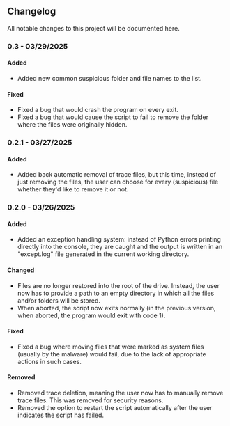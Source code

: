 ## Changelog

All notable changes to this project will be documented here.

### 0.3 - 03/29/2025

#### Added

- Added new common suspicious folder and file names to the list.

#### Fixed

- Fixed a bug that would crash the program on every exit.
- Fixed a bug that would cause the script to fail to remove the folder where the files were
originally hidden.

### 0.2.1 - 03/27/2025

#### Added

- Added back automatic removal of trace files, but this time, instead of just removing the files,
the user can choose for every (suspicious) file whether they'd like to remove it or not.

### 0.2.0 - 03/26/2025

#### Added

- Added an exception handling system: instead of Python errors printing directly into the
console, they are caught and the output is written in an "except.log" file generated in the
current working directory.

#### Changed

- Files are no longer restored into the root of the drive. Instead, the user now has to provide
a path to an empty directory in which all the files and/or folders will be stored.
- When aborted, the script now exits normally (in the previous version, when aborted, the program
would exit with code 1).

#### Fixed

- Fixed a bug where moving files that were marked as system files (usually by the malware)
would fail, due to the lack of appropriate actions in such cases.

#### Removed

- Removed trace deletion, meaning the user now has to manually remove trace files.
This was removed for security reasons.
- Removed the option to restart the script automatically after the user indicates the script
has failed.
